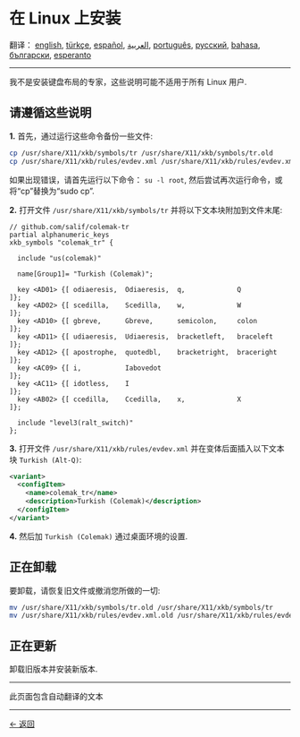 # 在 Linux 上安装

翻译： [english](LINUX.md), [türkçe](LINUX.tr.md), [español](LINUX.es.md), [العربية](LINUX.ar.md), [português](LINUX.pt.md), [русский](LINUX.ru.md), [bahasa](LINUX.id.md), [български](LINUX.bg.md), [esperanto](LINUX.eo.md)

---

我不是安装键盘布局的专家，这些说明可能不适用于所有 Linux 用户.

## 请遵循这些说明

**1.** 首先，通过运行这些命令备份一些文件:

```bash
cp /usr/share/X11/xkb/symbols/tr /usr/share/X11/xkb/symbols/tr.old
cp /usr/share/X11/xkb/rules/evdev.xml /usr/share/X11/xkb/rules/evdev.xml.old
```

如果出现错误，请首先运行以下命令： `su -l root`, 然后尝试再次运行命令，或将“cp”替换为“sudo cp”.

**2.** 打开文件 `/usr/share/X11/xkb/symbols/tr` 并将以下文本块附加到文件末尾:

```
// github.com/salif/colemak-tr
partial alphanumeric_keys
xkb_symbols "colemak_tr" {

  include "us(colemak)"

  name[Group1]= "Turkish (Colemak)";

  key <AD01> {[ odiaeresis,  Odiaeresis,  q,             Q          ]};
  key <AD02> {[ scedilla,    Scedilla,    w,             W          ]};
  key <AD10> {[ gbreve,      Gbreve,      semicolon,     colon      ]};
  key <AD11> {[ udiaeresis,  Udiaeresis,  bracketleft,   braceleft  ]};
  key <AD12> {[ apostrophe,  quotedbl,    bracketright,  braceright ]};
  key <AC09> {[ i,           Iabovedot                              ]};
  key <AC11> {[ idotless,    I                                      ]};
  key <AB02> {[ ccedilla,    Ccedilla,    x,             X          ]};

  include "level3(ralt_switch)"
};
```

**3.** 打开文件 `/usr/share/X11/xkb/rules/evdev.xml` 并在变体后面插入以下文本块 `Turkish (Alt-Q)`:

```xml
<variant>
  <configItem>
    <name>colemak_tr</name>
    <description>Turkish (Colemak)</description>
  </configItem>
</variant>
```

**4.** 然后加 `Turkish (Colemak)` 通过桌面环境的设置.

## 正在卸载

要卸载，请恢复旧文件或撤消您所做的一切:

```bash
mv /usr/share/X11/xkb/symbols/tr.old /usr/share/X11/xkb/symbols/tr
mv /usr/share/X11/xkb/rules/evdev.xml.old /usr/share/X11/xkb/rules/evdev.xml
```

## 正在更新

卸载旧版本并安装新版本.

---

此页面包含自动翻译的文本

---

[← 返回](./README.zh-CN.md)
